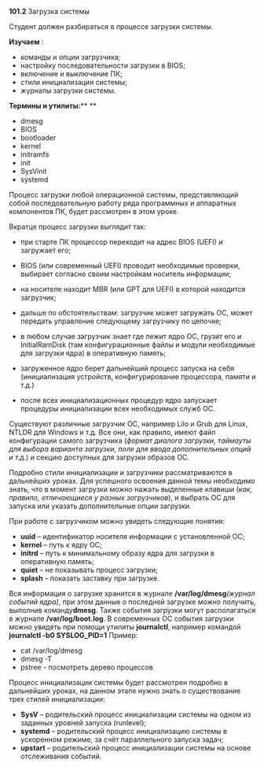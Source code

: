**101.2** Загрузка системы

Студент должен разбираться в процессе загрузки системы.

**Изучаем** :

- команды и опции загрузчика;
- настройку последовательности загрузки в BIOS;
- включение и выключение ПК;
- стили инициализации системы;
- журналы загрузки системы.

**Термины и утилиты:****        **
- dmesg
- BIOS
- bootloader
- kernel
- initramfs
- init
- SysVinit
- systemd

Процесс загрузки любой операционной системы, представляющий собой последовательную работу ряда программных и аппаратных компонентов ПК, будет рассмотрен в этом уроке.

Вкратце процесс загрузки выглядит так:

- при старте ПК процессор переходит на адрес BIOS (UEFI) и загружает его;

- BIOS (или современный UEFI) проводит необходимые проверки, выбирает согласно своим настройкам носитель информации;

- на носителе находит MBR (или GPT для UEFI) в которой находится загрузчик;

- дальше по обстоятельствам: загрузчик может загружать ОС, может передать управление следующему загрузчику по цепочке;

- в любом случае загрузчик знает где лежит ядро ОС, грузит его и InitialRamDisk (там конфигурационные файлы и модули необходимые для загрузки ядра) в оперативную память;

- загруженное ядро берет дальнейший процесс запуска на себя (инициализация устройств, конфигурирование процессора, памяти и т.д.)

- после всех инициализационных процедур ядро запускает процедуры инициализации всех необходимых служб ОС.

Существуют различные загрузчик ОС, например Lilo и Grub для Linux, NTLDR для Windows и т.д. Все они, как правило, имеют файл конфигурации самого загрузчика (_формат диалога загрузки, таймауты для выбора варианта загрузки, поле для ввода дополнительных опций и т.д_.) и секцию доступных для загрузки образов ОС.

Подробно стили инициализации и загрузчики рассматриваются в дальнейших уроках. Для успешного освоения данной темы необходимо знать, что в момент загрузки можно нажать выделенные клавиши (_как, правило, отличающиеся у разных загрузчиков_), и выбрать ОС для запуска или указать дополнительные опции загрузки.

При работе с загрузчиком можно увидеть следующие понятия:

- **uuid** – идентификатор носителя информации с установленной ОС;
- **kernel** – путь к ядру ОС;
- **initrd** – путь к минимальному образу ядра для загрузки в оперативную память;
- **quiet** – не показывать процесс загрузки;
- **splash** – показать заставку при загрузке.

Вся информация о загрузке хранится в журнале **/var/log/dmesg**_(журнал событий ядра)_, при этом данные о последней загрузке можно получить, выполнив команду**dmesg**. Также события загрузки могут располагаться в журнале **/var/log/boot.log**. В современных ОС события загрузки можно увидеть при помощи утилиты **journalctl**, например командой **journalctl -b0 SYSLOG\_PID=1**
Пример:
- cat /var/log/dmesg
- dmesg -T
- pstree - посмотреть дерево процессов

Процесс инициализации системы будет рассмотрен подробно в дальнейших уроках, на данном этапе нужно знать о существование трех стилей инициализации:

- **SysV** – родительский процесс инициализации системы на одном из заданных уровней запуска (runlevel);
- **systemd** – родительский процесс инициализацию системы в ускоренном режиме, за счёт параллельного запуска задач;
- **upstart** – родительский процесс инициализации системы на основе отслеживания событий.
